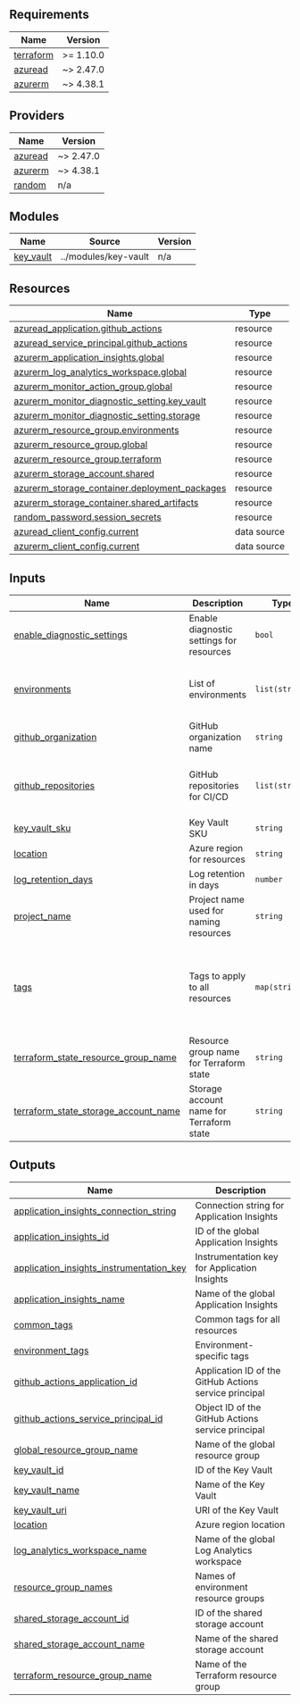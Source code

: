 <!-- BEGIN_TF_DOCS -->
## Requirements

| Name | Version |
|------|---------|
| <a name="requirement_terraform"></a> [terraform](#requirement\_terraform) | >= 1.10.0 |
| <a name="requirement_azuread"></a> [azuread](#requirement\_azuread) | ~> 2.47.0 |
| <a name="requirement_azurerm"></a> [azurerm](#requirement\_azurerm) | ~> 4.38.1 |

## Providers

| Name | Version |
|------|---------|
| <a name="provider_azuread"></a> [azuread](#provider\_azuread) | ~> 2.47.0 |
| <a name="provider_azurerm"></a> [azurerm](#provider\_azurerm) | ~> 4.38.1 |
| <a name="provider_random"></a> [random](#provider\_random) | n/a |

## Modules

| Name | Source | Version |
|------|--------|---------|
| <a name="module_key_vault"></a> [key\_vault](#module\_key\_vault) | ../modules/key-vault | n/a |

## Resources

| Name | Type |
|------|------|
| [azuread_application.github_actions](https://registry.terraform.io/providers/hashicorp/azuread/latest/docs/resources/application) | resource |
| [azuread_service_principal.github_actions](https://registry.terraform.io/providers/hashicorp/azuread/latest/docs/resources/service_principal) | resource |
| [azurerm_application_insights.global](https://registry.terraform.io/providers/hashicorp/azurerm/latest/docs/resources/application_insights) | resource |
| [azurerm_log_analytics_workspace.global](https://registry.terraform.io/providers/hashicorp/azurerm/latest/docs/resources/log_analytics_workspace) | resource |
| [azurerm_monitor_action_group.global](https://registry.terraform.io/providers/hashicorp/azurerm/latest/docs/resources/monitor_action_group) | resource |
| [azurerm_monitor_diagnostic_setting.key_vault](https://registry.terraform.io/providers/hashicorp/azurerm/latest/docs/resources/monitor_diagnostic_setting) | resource |
| [azurerm_monitor_diagnostic_setting.storage](https://registry.terraform.io/providers/hashicorp/azurerm/latest/docs/resources/monitor_diagnostic_setting) | resource |
| [azurerm_resource_group.environments](https://registry.terraform.io/providers/hashicorp/azurerm/latest/docs/resources/resource_group) | resource |
| [azurerm_resource_group.global](https://registry.terraform.io/providers/hashicorp/azurerm/latest/docs/resources/resource_group) | resource |
| [azurerm_resource_group.terraform](https://registry.terraform.io/providers/hashicorp/azurerm/latest/docs/resources/resource_group) | resource |
| [azurerm_storage_account.shared](https://registry.terraform.io/providers/hashicorp/azurerm/latest/docs/resources/storage_account) | resource |
| [azurerm_storage_container.deployment_packages](https://registry.terraform.io/providers/hashicorp/azurerm/latest/docs/resources/storage_container) | resource |
| [azurerm_storage_container.shared_artifacts](https://registry.terraform.io/providers/hashicorp/azurerm/latest/docs/resources/storage_container) | resource |
| [random_password.session_secrets](https://registry.terraform.io/providers/hashicorp/random/latest/docs/resources/password) | resource |
| [azuread_client_config.current](https://registry.terraform.io/providers/hashicorp/azuread/latest/docs/data-sources/client_config) | data source |
| [azurerm_client_config.current](https://registry.terraform.io/providers/hashicorp/azurerm/latest/docs/data-sources/client_config) | data source |

## Inputs

| Name | Description | Type | Default | Required |
|------|-------------|------|---------|:--------:|
| <a name="input_enable_diagnostic_settings"></a> [enable\_diagnostic\_settings](#input\_enable\_diagnostic\_settings) | Enable diagnostic settings for resources | `bool` | `true` | no |
| <a name="input_environments"></a> [environments](#input\_environments) | List of environments | `list(string)` | <pre>[<br/>  "dev",<br/>  "staging",<br/>  "prod"<br/>]</pre> | no |
| <a name="input_github_organization"></a> [github\_organization](#input\_github\_organization) | GitHub organization name | `string` | `"KainosSoftwareLtd"` | no |
| <a name="input_github_repositories"></a> [github\_repositories](#input\_github\_repositories) | GitHub repositories for CI/CD | `list(string)` | <pre>[<br/>  "KainosStudio-CoreInfra",<br/>  "KainosStudio-CoreApp"<br/>]</pre> | no |
| <a name="input_key_vault_sku"></a> [key\_vault\_sku](#input\_key\_vault\_sku) | Key Vault SKU | `string` | `"standard"` | no |
| <a name="input_location"></a> [location](#input\_location) | Azure region for resources | `string` | `"UK South"` | no |
| <a name="input_log_retention_days"></a> [log\_retention\_days](#input\_log\_retention\_days) | Log retention in days | `number` | `365` | no |
| <a name="input_project_name"></a> [project\_name](#input\_project\_name) | Project name used for naming resources | `string` | `"kainoscore"` | no |
| <a name="input_tags"></a> [tags](#input\_tags) | Tags to apply to all resources | `map(string)` | <pre>{<br/>  "Environment": "global",<br/>  "Owner": "Terraform",<br/>  "Project": "KainosStudio",<br/>  "Provider": "azure",<br/>  "Service": "Kainoscore"<br/>}</pre> | no |
| <a name="input_terraform_state_resource_group_name"></a> [terraform\_state\_resource\_group\_name](#input\_terraform\_state\_resource\_group\_name) | Resource group name for Terraform state | `string` | `"kainoscore-terraform-rg"` | no |
| <a name="input_terraform_state_storage_account_name"></a> [terraform\_state\_storage\_account\_name](#input\_terraform\_state\_storage\_account\_name) | Storage account name for Terraform state | `string` | `"kainoscoreterraformsa"` | no |

## Outputs

| Name | Description |
|------|-------------|
| <a name="output_application_insights_connection_string"></a> [application\_insights\_connection\_string](#output\_application\_insights\_connection\_string) | Connection string for Application Insights |
| <a name="output_application_insights_id"></a> [application\_insights\_id](#output\_application\_insights\_id) | ID of the global Application Insights |
| <a name="output_application_insights_instrumentation_key"></a> [application\_insights\_instrumentation\_key](#output\_application\_insights\_instrumentation\_key) | Instrumentation key for Application Insights |
| <a name="output_application_insights_name"></a> [application\_insights\_name](#output\_application\_insights\_name) | Name of the global Application Insights |
| <a name="output_common_tags"></a> [common\_tags](#output\_common\_tags) | Common tags for all resources |
| <a name="output_environment_tags"></a> [environment\_tags](#output\_environment\_tags) | Environment-specific tags |
| <a name="output_github_actions_application_id"></a> [github\_actions\_application\_id](#output\_github\_actions\_application\_id) | Application ID of the GitHub Actions service principal |
| <a name="output_github_actions_service_principal_id"></a> [github\_actions\_service\_principal\_id](#output\_github\_actions\_service\_principal\_id) | Object ID of the GitHub Actions service principal |
| <a name="output_global_resource_group_name"></a> [global\_resource\_group\_name](#output\_global\_resource\_group\_name) | Name of the global resource group |
| <a name="output_key_vault_id"></a> [key\_vault\_id](#output\_key\_vault\_id) | ID of the Key Vault |
| <a name="output_key_vault_name"></a> [key\_vault\_name](#output\_key\_vault\_name) | Name of the Key Vault |
| <a name="output_key_vault_uri"></a> [key\_vault\_uri](#output\_key\_vault\_uri) | URI of the Key Vault |
| <a name="output_location"></a> [location](#output\_location) | Azure region location |
| <a name="output_log_analytics_workspace_name"></a> [log\_analytics\_workspace\_name](#output\_log\_analytics\_workspace\_name) | Name of the global Log Analytics workspace |
| <a name="output_resource_group_names"></a> [resource\_group\_names](#output\_resource\_group\_names) | Names of environment resource groups |
| <a name="output_shared_storage_account_id"></a> [shared\_storage\_account\_id](#output\_shared\_storage\_account\_id) | ID of the shared storage account |
| <a name="output_shared_storage_account_name"></a> [shared\_storage\_account\_name](#output\_shared\_storage\_account\_name) | Name of the shared storage account |
| <a name="output_terraform_resource_group_name"></a> [terraform\_resource\_group\_name](#output\_terraform\_resource\_group\_name) | Name of the Terraform resource group |
<!-- END_TF_DOCS -->
